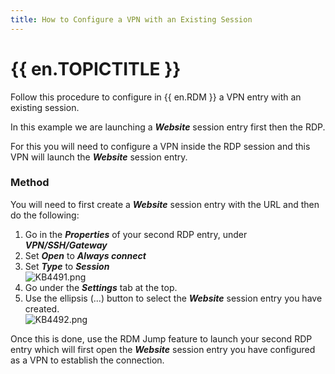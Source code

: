 ```yaml
---
title: How to Configure a VPN with an Existing Session
---
```

# {{ en.TOPICTITLE }}
Follow this procedure to configure in {{ en.RDM }} a VPN entry with an existing session.  

In this example we are launching a ***Website*** session entry first then the RDP.  

For this you will need to configure a VPN inside the RDP session and this VPN will launch the ***Website*** session entry.  

### Method
You will need to first create a ***Website*** session entry with the URL and then do the following:
1. Go in the ***Properties*** of your second RDP entry, under ***VPN/SSH/Gateway***
1. Set ***Open*** to ***Always connect***
1. Set ***Type*** to ***Session***  
![KB4491.png](/img/en/kb/KB4491.png)
1. Go under the ***Settings*** tab at the top.
1. Use the ellipsis (...) button to select the ***Website*** session entry you have created.  
![KB4492.png](/img/en/kb/KB4492.png)  

Once this is done, use the RDM Jump feature to launch your second RDP entry which will first open the ***Website*** session entry you have configured as a VPN to establish the connection.
